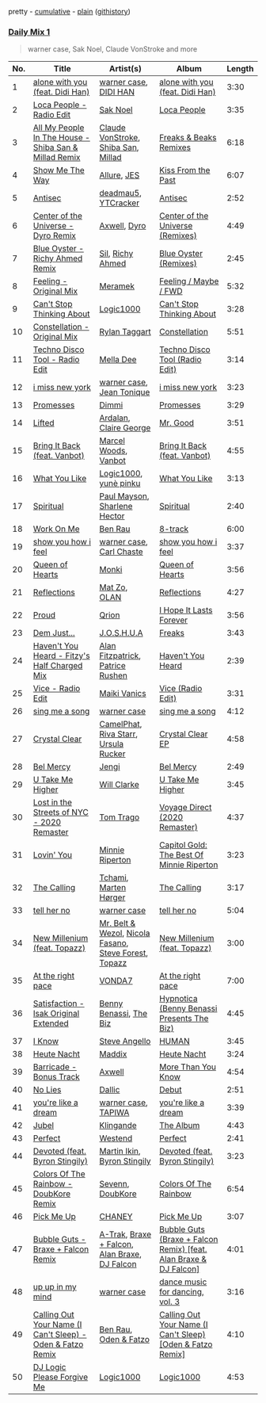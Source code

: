 pretty - [cumulative](/playlists/cumulative/Daily%20Mix%201.md) - [plain](/playlists/plain/37i9dQZF1E381TIGlTphwu) ([githistory](https://github.githistory.xyz/vitokorn/spotify-playlist-archive/blob/master/playlists/plain/37i9dQZF1E381TIGlTphwu))

### [Daily Mix 1](https://open.spotify.com/playlist/37i9dQZF1E381TIGlTphwu)

> warner case, Sak Noel, Claude VonStroke and more

| No. | Title | Artist(s) | Album | Length |
|---|---|---|---|---|
| 1 | [alone with you (feat. Didi Han)](https://open.spotify.com/track/2zWyV9CIpfaH6v0g1mq1a0) | [warner case](https://open.spotify.com/artist/106OuakzOxxbXTuigEEf01), [DIDI HAN](https://open.spotify.com/artist/2j74J6dIUd8X3x6UKH3pZF) | [alone with you (feat. Didi Han)](https://open.spotify.com/album/1pM6qa4CNTYLrSL1Bd3Bcw) | 3:30 |
| 2 | [Loca People - Radio Edit](https://open.spotify.com/track/6lZs6TqQVWx98cdjkOkG9i) | [Sak Noel](https://open.spotify.com/artist/15jrieCvf3EklAScnD9kKl) | [Loca People](https://open.spotify.com/album/3VVn2hMgvryDngC1B4dZsj) | 3:35 |
| 3 | [All My People In The House - Shiba San & Millad Remix](https://open.spotify.com/track/0fuEhkm6Lv8PRVjbz3Wq5H) | [Claude VonStroke](https://open.spotify.com/artist/5CYAFhywQTXdZmppCp0ukd), [Shiba San](https://open.spotify.com/artist/7Hr9bE0u9Rl5n6QahVNRnc), [Millad](https://open.spotify.com/artist/574xqhCKP0QEiezbn8pcXP) | [Freaks & Beaks Remixes](https://open.spotify.com/album/4tHKolyGORukhIwpnMseDX) | 6:18 |
| 4 | [Show Me The Way](https://open.spotify.com/track/5kekIWEQ3QsD86aC1ZHcCA) | [Allure](https://open.spotify.com/artist/02YbNHVvrDKVltsi1bSMzv), [JES](https://open.spotify.com/artist/6UAyCjS0OPMd1Ham8bvs9g) | [Kiss From the Past](https://open.spotify.com/album/7aAiZCbhaoFVvGPTgBqDYM) | 6:07 |
| 5 | [Antisec](https://open.spotify.com/track/5wBR7E6BADAHWj5vBHdnDd) | [deadmau5](https://open.spotify.com/artist/2CIMQHirSU0MQqyYHq0eOx), [YTCracker](https://open.spotify.com/artist/1x82Mu3wakMkldMW5kEiP4) | [Antisec](https://open.spotify.com/album/2k182ZsRtnPjhJ432Z2y3h) | 2:52 |
| 6 | [Center of the Universe - Dyro Remix](https://open.spotify.com/track/5a3c5fmevm4N72pGajDOek) | [Axwell](https://open.spotify.com/artist/1xNmvlEiICkRlRGqlNFZ43), [Dyro](https://open.spotify.com/artist/03MVmfitJTVJIxYmObhQn9) | [Center of the Universe (Remixes)](https://open.spotify.com/album/2wHhm3397ycs4rdUg13wL1) | 4:49 |
| 7 | [Blue Oyster - Richy Ahmed Remix](https://open.spotify.com/track/7ECEohkTnGEnJT8SHOSePd) | [Sil](https://open.spotify.com/artist/4HEcMaypM7cqYg0Mx9rBZa), [Richy Ahmed](https://open.spotify.com/artist/1ac5NUFh98sMs0DGX4xlSt) | [Blue Oyster (Remixes)](https://open.spotify.com/album/6P1xK3c6F8HPskXT4ceRIX) | 2:45 |
| 8 | [Feeling - Original Mix](https://open.spotify.com/track/4nelE9Bh28RcwX1BH4lXyi) | [Meramek](https://open.spotify.com/artist/2XALBCYw0tn7Za6GUOqgKZ) | [Feeling / Maybe / FWD](https://open.spotify.com/album/05NT2NnOQBarwX0dqICyPi) | 5:32 |
| 9 | [Can't Stop Thinking About](https://open.spotify.com/track/1xLQkOUvCKqAlFt974GTfn) | [Logic1000](https://open.spotify.com/artist/2EFsfh1zewsSWhDINv7j1I) | [Can't Stop Thinking About](https://open.spotify.com/album/3b3b2mY42N62Gr26cEncx6) | 3:28 |
| 10 | [Constellation - Original Mix](https://open.spotify.com/track/1HWlK0rP6OZM0RJNGXDtep) | [Rylan Taggart](https://open.spotify.com/artist/2QXBoMfV2QUgiMESJ2AACX) | [Constellation](https://open.spotify.com/album/0RjgXi4HxZssWqqbL4ax1V) | 5:51 |
| 11 | [Techno Disco Tool - Radio Edit](https://open.spotify.com/track/3qqEFTIFcZuWJYBtshrxca) | [Mella Dee](https://open.spotify.com/artist/2iT8KIetokMHRjhj8dJuNn) | [Techno Disco Tool (Radio Edit)](https://open.spotify.com/album/5yadKU4m0Q0AIKxbN9qQIq) | 3:14 |
| 12 | [i miss new york](https://open.spotify.com/track/1TBMAoQBdO8Zlkv7eur1Tg) | [warner case](https://open.spotify.com/artist/106OuakzOxxbXTuigEEf01), [Jean Tonique](https://open.spotify.com/artist/6BVLQfvzlvlNZ43WjbFgbI) | [i miss new york](https://open.spotify.com/album/3AvFW3ELjVH6Fpz1wqau9V) | 3:23 |
| 13 | [Promesses](https://open.spotify.com/track/05ZroIPvy6d2wlQ9AIDcWp) | [Dimmi](https://open.spotify.com/artist/7HIN94LvSDgxN5RoOLi3E5) | [Promesses](https://open.spotify.com/album/56rAGBOlYCJFdqwgAZV7W2) | 3:29 |
| 14 | [Lifted](https://open.spotify.com/track/2RAr0aGmAtQVknUoFb1GqT) | [Ardalan](https://open.spotify.com/artist/21j2G9IPn9QLHII7faCOsw), [Claire George](https://open.spotify.com/artist/0Ib3jGvmjr2riNxNkfA1DP) | [Mr. Good](https://open.spotify.com/album/1xej3O9eISMJ3bMkcaqoJV) | 3:51 |
| 15 | [Bring It Back (feat. Vanbot)](https://open.spotify.com/track/2uiUY3LBxTNiUNTizV54ey) | [Marcel Woods](https://open.spotify.com/artist/03kG9mdI2xdVCLOsFt26GR), [Vanbot](https://open.spotify.com/artist/21BNK6J98DN07SsiS0MQjD) | [Bring It Back (feat. Vanbot)](https://open.spotify.com/album/2CjzswmjYLZt7gTJrJd0H8) | 4:55 |
| 16 | [What You Like](https://open.spotify.com/track/0h6ENY9kDXxfbbfnX3onPR) | [Logic1000](https://open.spotify.com/artist/2EFsfh1zewsSWhDINv7j1I), [yunè pinku](https://open.spotify.com/artist/2sY4BbYrbvNVgsNzo6HddD) | [What You Like](https://open.spotify.com/album/5QOziDmjbHnDqZTUgajTub) | 3:13 |
| 17 | [Spiritual](https://open.spotify.com/track/3QOq63M3ns1EBndOr5PD7P) | [Paul Mayson](https://open.spotify.com/artist/2aSbTqzj52OymR8fEx4dca), [Sharlene Hector](https://open.spotify.com/artist/5n8KJvIFfPlC0HiDWVxBnX) | [Spiritual](https://open.spotify.com/album/1dNp09FBCfTiXN4KXT6rOZ) | 2:40 |
| 18 | [Work On Me](https://open.spotify.com/track/6pzliypx3qJDJgd3asCb7N) | [Ben Rau](https://open.spotify.com/artist/1TnMHkjDz4jm8H8QxnyAAC) | [8-track](https://open.spotify.com/album/6pvOoDWC7QDy9n2zw0tjLd) | 6:00 |
| 19 | [show you how i feel](https://open.spotify.com/track/69rvirafGxj0hXAKs2fNcr) | [warner case](https://open.spotify.com/artist/106OuakzOxxbXTuigEEf01), [Carl Chaste](https://open.spotify.com/artist/27aQ2UEugFgzcWHQBNlK8g) | [show you how i feel](https://open.spotify.com/album/1bRPr4A5C3rHfnUrL01eVH) | 3:37 |
| 20 | [Queen of Hearts](https://open.spotify.com/track/0AjOXYBi68jDSQT7n5Ng1c) | [Monki](https://open.spotify.com/artist/30C3E9bYfEQPAY9MweeUVe) | [Queen of Hearts](https://open.spotify.com/album/3ajvK2fDmbEuUrGCGMeque) | 3:56 |
| 21 | [Reflections](https://open.spotify.com/track/7si4ZB2cShPmL7Du5qhGsQ) | [Mat Zo](https://open.spotify.com/artist/2n7USVO8fO8FF8zq4kG2N1), [OLAN](https://open.spotify.com/artist/1gMMbPTZtOb9W3IBYl6twO) | [Reflections](https://open.spotify.com/album/7yGXQOpOfxPK1OknMsCyPv) | 4:27 |
| 22 | [Proud](https://open.spotify.com/track/5COxPQbNaVMsLEr3tuicvp) | [Qrion](https://open.spotify.com/artist/0bGDTQ78MVgI5Snqo9KJZw) | [I Hope It Lasts Forever](https://open.spotify.com/album/4Xim1jo6ziwJ1Qu6QkoLPj) | 3:56 |
| 23 | [Dem Just...](https://open.spotify.com/track/3YKJHfdL5hffBKNU4CW1ix) | [J.O.S.H.U.A](https://open.spotify.com/artist/5KfmpiHjpiuioMiGZrG5UI) | [Freaks](https://open.spotify.com/album/7LEK8aWv3nMQshCa5SJAkG) | 3:43 |
| 24 | [Haven't You Heard - Fitzy's Half Charged Mix](https://open.spotify.com/track/1b0e8KK2tIgMkT2tub9M93) | [Alan Fitzpatrick](https://open.spotify.com/artist/40JyDxGqtYSowWYT2jaive), [Patrice Rushen](https://open.spotify.com/artist/1mNnxxnPfHQDOkFjnZmdkc) | [Haven't You Heard](https://open.spotify.com/album/5vJAPCAVezRH826izLGTeD) | 2:39 |
| 25 | [Vice - Radio Edit](https://open.spotify.com/track/6vktyM5OuTMNUprEe91mAd) | [Maiki Vanics](https://open.spotify.com/artist/63UnUxnFC09aTZp54EZJWC) | [Vice (Radio Edit)](https://open.spotify.com/album/4GKRPZpuLE3UZ0IUCM2j8D) | 3:31 |
| 26 | [sing me a song](https://open.spotify.com/track/34S4V8FAMbG7oI17MkX4M2) | [warner case](https://open.spotify.com/artist/106OuakzOxxbXTuigEEf01) | [sing me a song](https://open.spotify.com/album/67hYwOQ6GJpB5BuAmdC3Lo) | 4:12 |
| 27 | [Crystal Clear](https://open.spotify.com/track/4z8JCLFf8ML8jLxoaLX1p3) | [CamelPhat](https://open.spotify.com/artist/240wlM8vDrf6S4zCyzGj2W), [Riva Starr](https://open.spotify.com/artist/1TRFAJu3Cw64APToZaGk9D), [Ursula Rucker](https://open.spotify.com/artist/3HVMTISidSkv0TNur6fmkj) | [Crystal Clear EP](https://open.spotify.com/album/4EaDHuv13AMmkQuVFrgj4K) | 4:58 |
| 28 | [Bel Mercy](https://open.spotify.com/track/7udjTmsTZqdB1xLOHGJ8dM) | [Jengi](https://open.spotify.com/artist/4lgrPvofm0IT605L9OrOTN) | [Bel Mercy](https://open.spotify.com/album/1Fmu97Zy0zsnp63rPPsOFF) | 2:49 |
| 29 | [U Take Me Higher](https://open.spotify.com/track/0Q2FJhU3kiqQEIKJy0HoVB) | [Will Clarke](https://open.spotify.com/artist/1OmOdgwIzub8DYPxQYbbbi) | [U Take Me Higher](https://open.spotify.com/album/0J87Y6bYXZatlMmnzVDbMi) | 3:45 |
| 30 | [Lost in the Streets of NYC - 2020 Remaster](https://open.spotify.com/track/7sCHLirrIq2Ap5UfL8gbZ9) | [Tom Trago](https://open.spotify.com/artist/2vUpX2Zq1DBdCHuoEnmzkK) | [Voyage Direct (2020 Remaster)](https://open.spotify.com/album/6oiM1TCgVPIIr6UHym5eN7) | 4:37 |
| 31 | [Lovin' You](https://open.spotify.com/track/4twhYPDyCP6ICeW3TtQVxP) | [Minnie Riperton](https://open.spotify.com/artist/2i1IdHG5w0wiSmJGoqAGlj) | [Capitol Gold: The Best Of Minnie Riperton](https://open.spotify.com/album/1Zc6fY5TjkirFsQIeX7KFL) | 3:23 |
| 32 | [The Calling](https://open.spotify.com/track/4ANmPUsA3LAvOSP8xen6Vt) | [Tchami](https://open.spotify.com/artist/1KpCi9BOfviCVhmpI4G2sY), [Marten Hørger](https://open.spotify.com/artist/0EdUwJSqkMmsH6Agg3G8Ls) | [The Calling](https://open.spotify.com/album/0Zq4pT3WEPhlGjaerScLLY) | 3:17 |
| 33 | [tell her no](https://open.spotify.com/track/7dGEaVB470woV20cs26eMV) | [warner case](https://open.spotify.com/artist/106OuakzOxxbXTuigEEf01) | [tell her no](https://open.spotify.com/album/40wENZxUl2uPThva9LaokU) | 5:04 |
| 34 | [New Millenium (feat. Topazz)](https://open.spotify.com/track/1eEPPA57q2V1EqHZ4O46mU) | [Mr. Belt & Wezol](https://open.spotify.com/artist/19VDJ9IKyBSUMDJxLsasP6), [Nicola Fasano](https://open.spotify.com/artist/0AJ9YvsEOnAqMB9Q15TfYQ), [Steve Forest](https://open.spotify.com/artist/0U6suWTdf1eQtxorBi2Chu), [Topazz](https://open.spotify.com/artist/46Ypf6yVzj7hnEwhoe6JOg) | [New Millenium (feat. Topazz)](https://open.spotify.com/album/4kW4lp8sqMrDAckcSsDDeG) | 3:00 |
| 35 | [At the right pace](https://open.spotify.com/track/5Fr640BTR8otfcXKszYCqb) | [VONDA7](https://open.spotify.com/artist/0Glk45UpQ9Tz1yp6GvhUBM) | [At the right pace](https://open.spotify.com/album/6Hm1sge9t5MVAfW3Ccx8x9) | 7:00 |
| 36 | [Satisfaction - Isak Original Extended](https://open.spotify.com/track/1n7omixiROWs5q6xpWiQuL) | [Benny Benassi](https://open.spotify.com/artist/4Ws2otunReOa6BbwxxpCt6), [The Biz](https://open.spotify.com/artist/1jQDgp9Fak4WYVZedWLF4G) | [Hypnotica (Benny Benassi Presents The Biz)](https://open.spotify.com/album/1pjsWAK5eBtJsYGtYDiCER) | 4:45 |
| 37 | [I Know](https://open.spotify.com/track/44IHLGhD5zyeMa2fQJGsDB) | [Steve Angello](https://open.spotify.com/artist/4FqPRilb0Ja0TKG3RS3y4s) | [HUMAN](https://open.spotify.com/album/28qORmS5JCCsIEXzXnuzVO) | 3:45 |
| 38 | [Heute Nacht](https://open.spotify.com/track/1eMUGMEWrvTXYWrPobq2dH) | [Maddix](https://open.spotify.com/artist/0RMeG9M8QFzss9bAbq99KA) | [Heute Nacht](https://open.spotify.com/album/3hUV4shxjzrCGFtJgBOF82) | 3:24 |
| 39 | [Barricade - Bonus Track](https://open.spotify.com/track/2bjweVDsMtSvyDFpQ6JnBa) | [Axwell](https://open.spotify.com/artist/1xNmvlEiICkRlRGqlNFZ43) | [More Than You Know](https://open.spotify.com/album/6Ei5WWek37m1x9AjpSXTcJ) | 4:54 |
| 40 | [No Lies](https://open.spotify.com/track/0Jak5Az9ZhBIeve1XdKyK6) | [Dallic](https://open.spotify.com/artist/5tGZYcCVzejFFYAjEUjbgh) | [Debut](https://open.spotify.com/album/4Kitne2bGHqHZ9uROpr6P5) | 2:51 |
| 41 | [you're like a dream](https://open.spotify.com/track/2Q88mNlm0lWTV5S26CAs16) | [warner case](https://open.spotify.com/artist/106OuakzOxxbXTuigEEf01), [TAPIWA](https://open.spotify.com/artist/18fxzBELWLV9RCCOqqjyEd) | [you're like a dream](https://open.spotify.com/album/3kFzXtEowuDmIyYfdVjNgH) | 3:39 |
| 42 | [Jubel](https://open.spotify.com/track/27ZhKzjHoE0UUlyMXu0ZFa) | [Klingande](https://open.spotify.com/artist/1L9i6qZYIGQedgM9QLSyzb) | [The Album](https://open.spotify.com/album/3Q1fYsdTHS2PYz4IKp0Jnc) | 4:43 |
| 43 | [Perfect](https://open.spotify.com/track/2I8xBxd5peNvfQF7XhfoOV) | [Westend](https://open.spotify.com/artist/4epc3Bd0DOBA0kDywkRAsu) | [Perfect](https://open.spotify.com/album/2WxxeepcQgfaoXp7eO9YGS) | 2:41 |
| 44 | [Devoted (feat. Byron Stingily)](https://open.spotify.com/track/6f6BSEmjqw43GVwTrArNgU) | [Martin Ikin](https://open.spotify.com/artist/7DhdJhd6DrxeJlUajwttd1), [Byron Stingily](https://open.spotify.com/artist/3EoFVszwsvsw0Cr7b4ncaD) | [Devoted (feat. Byron Stingily)](https://open.spotify.com/album/29PMM8dX5U81KHvVWnxYnr) | 3:23 |
| 45 | [Colors Of The Rainbow - DoubKore Remix](https://open.spotify.com/track/7LkuCkHJxOoGXwePg66Tgq) | [Sevenn](https://open.spotify.com/artist/6DzRzzQbabLoptYpZD1KVP), [DoubKore](https://open.spotify.com/artist/2ygqIHv0ztubzTw7LfUQ15) | [Colors Of The Rainbow](https://open.spotify.com/album/1jivLELEnMV8z54iCp3gwz) | 6:54 |
| 46 | [Pick Me Up](https://open.spotify.com/track/5AEy1FpWJXqtwVOelRlZT1) | [CHANEY](https://open.spotify.com/artist/2dUjApyXX9UqIsFGzoHyhX) | [Pick Me Up](https://open.spotify.com/album/6H3AVcVfae5TGgYmCVQnts) | 3:07 |
| 47 | [Bubble Guts - Braxe + Falcon Remix](https://open.spotify.com/track/6la7L4Q1gUg7tvuDT5wMXI) | [A-Trak](https://open.spotify.com/artist/3TaUSUXn41GixL7zbvrIDt), [Braxe + Falcon](https://open.spotify.com/artist/10sZHUBkoiCLucz4bbCEBA), [Alan Braxe](https://open.spotify.com/artist/24JRvbKfTcF2x7c2kCCJrW), [DJ Falcon](https://open.spotify.com/artist/7mLoDOOVW8VlPUTii10xH5) | [Bubble Guts (Braxe + Falcon Remix) [feat. Alan Braxe & DJ Falcon]](https://open.spotify.com/album/64bSE3p846wtptM5cIaoAn) | 4:01 |
| 48 | [up up in my mind](https://open.spotify.com/track/5KC8kuk7yYf9U4lzZfFBix) | [warner case](https://open.spotify.com/artist/106OuakzOxxbXTuigEEf01) | [dance music for dancing, vol. 3](https://open.spotify.com/album/1QNXeJr28NVOMVaY2nNRM0) | 3:16 |
| 49 | [Calling Out Your Name (I Can't Sleep) - Oden & Fatzo Remix](https://open.spotify.com/track/0TBpykY31cnBLMQul2Inet) | [Ben Rau](https://open.spotify.com/artist/1TnMHkjDz4jm8H8QxnyAAC), [Oden & Fatzo](https://open.spotify.com/artist/2YEnrpAWWaNRFumgde1lLH) | [Calling Out Your Name (I Can't Sleep) [Oden & Fatzo Remix]](https://open.spotify.com/album/1bmvVHBaQlQIYzkRxr7RGa) | 4:10 |
| 50 | [DJ Logic Please Forgive Me](https://open.spotify.com/track/265koknSPQ5dfZFeRe4Q8Y) | [Logic1000](https://open.spotify.com/artist/2EFsfh1zewsSWhDINv7j1I) | [Logic1000](https://open.spotify.com/album/7fZTnHD6lSqDSJdKw1bHGn) | 4:53 |